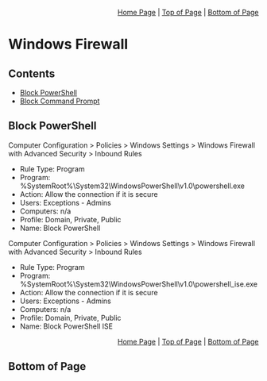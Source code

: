 <p align="right">
  <a href="/README.md">Home Page</a> |
  <a href="/windows/firewall/README.md#contents">Top of Page</a> |
  <a href="/windows/firewall/README.md#bottom-of-page">Bottom of Page</a>
</p>

# Windows Firewall

## Contents
* [Block PowerShell](#block-powershell)
* [Block Command Prompt](#block-command-prompt)

## Block PowerShell
Computer Configuration > Policies > Windows Settings > Windows Firewall with Advanced Security > Inbound Rules 
  * Rule Type: Program
  * Program: %SystemRoot%\System32\WindowsPowerShell\v1.0\powershell.exe
  * Action: Allow the connection if it is secure
  * Users: Exceptions - Admins
  * Computers: n/a
  * Profile: Domain, Private, Public
  * Name: Block PowerShell

Computer Configuration > Policies > Windows Settings > Windows Firewall with Advanced Security > Inbound Rules 
  * Rule Type: Program
  * Program: %SystemRoot%\System32\WindowsPowerShell\v1.0\powershell_ise.exe
  * Action: Allow the connection if it is secure
  * Users: Exceptions - Admins
  * Computers: n/a
  * Profile: Domain, Private, Public
  * Name: Block PowerShell ISE

<p align="right">
  <a href="/windows/firewall/README.md">Home Page</a> |
  <a href="/windows/firewall/README.md#contents">Top of Page</a> |
  <a href="/windows/firewall/README.md#bottom-of-page">Bottom of Page</a>
</p>

## Bottom of Page
